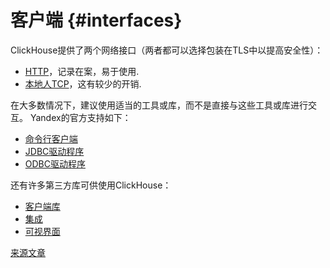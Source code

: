 # 客户端 {#interfaces}

ClickHouse提供了两个网络接口（两者都可以选择包装在TLS中以提高安全性）：

* [HTTP](http.md)，记录在案，易于使用.
* [本地人TCP](tcp.md)，这有较少的开销.

在大多数情况下，建议使用适当的工具或库，而不是直接与这些工具或库进行交互。 Yandex的官方支持如下：
* [命令行客户端](cli.md)
* [JDBC驱动程序](jdbc.md)
* [ODBC驱动程序](odbc.md)

还有许多第三方库可供使用ClickHouse：
* [客户端库](third-party/client_libraries.md)
* [集成](third-party/integrations.md)
* [可视界面](third-party/gui.md)

[来源文章](https://clickhouse.yandex/docs/zh/interfaces/) <!--hide-->
